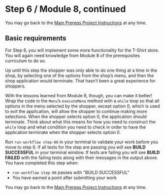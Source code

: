 
# Step 6 / Module 8, continued

You may go back to the  [Main Prereqs Project Instructions](https://labs.vocareum.com/web/2180183/1165913.0/ASNLIB/public/docs/lang/en/README.md)  at any time.

## Basic requirements

For Step 6, you will implement some more functionality for the T-Shirt store. You will again need knowledge from Module 8 of the prerequisites curriculum to do so.

Up until this step the shopper was only able to do one thing at a time in the shop, by selecting one of the options from the shop’s menu, and then the shop application would terminate. That hasn’t been a great experience for shoppers.

With the lessons learned from Module 8, though, you can make it better! Wrap the code in the  `Menu`’s  `executeMenu`  method with a  `while`  loop so that all options in the menu selected by the shopper, except option 0, which is used to exit the application, will allow the shopper to continue making more selections. When the shopper selects option 0, the application should terminate. Think about what this means for how you need to construct the  `while`  loop and what condition you need to check in order to have the application terminate when the shopper selects option 0.

Run  `run-workflow step-06`  in your terminal to validate your work before you move to step 6. If all tests for the step are passing you will see  **BUILD SUCCESSFUL**  in your terminal window. If tests are failing you will see  **BUILD FAILED**  with the failing tests along with their messages in the output above. You have completed this step when:

-   `run-workflow step-06`  passes with "BUILD SUCCESSFUL"
-   You have earned a point after submitting your work

You may go back to the  [Main Prereqs Project Instructions](https://labs.vocareum.com/web/2180183/1165913.0/ASNLIB/public/docs/lang/en/README.md)  at any time.
